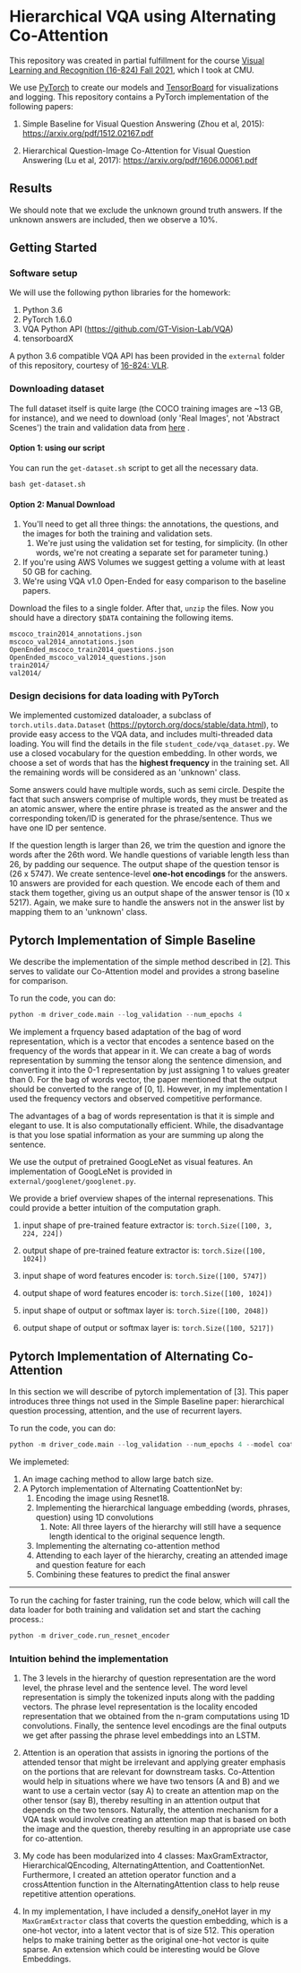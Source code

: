 # Hierarchical VQA using Alternating Co-Attention

This repository was created in partial fulfillment for the course [Visual Learning and Recognition (16-824) Fall 2021](https://visual-learning.cs.cmu.edu/), which I took at CMU. 



We use [PyTorch](pytorch.org) to create our models and [TensorBoard](https://www.tensorflow.org/tensorboard/) for visualizations and logging. This repository contains a PyTorch implementation of the following papers:

1. Simple Baseline for Visual Question Answering (Zhou et al, 2015): https://arxiv.org/pdf/1512.02167.pdf

2. Hierarchical Question-Image Co-Attention for Visual Question Answering (Lu et al, 2017):  https://arxiv.org/pdf/1606.00061.pdf

## Results
We should note that we exclude the unknown ground truth answers. If the unknown answers are included, then we observe a 10%.

## Getting Started

### Software setup

We will use the following python libraries for the homework:

1. Python 3.6
2. PyTorch 1.6.0
3. VQA Python API (https://github.com/GT-Vision-Lab/VQA)
4. tensorboardX

A python 3.6 compatible VQA API has been provided in the `external` folder of this repository, courtesy of [16-824: VLR](https://visual-learning.cs.cmu.edu/).

### Downloading dataset

The full dataset itself is quite large (the COCO training images are ~13 GB, for instance), and we need to download (only 'Real Images', not 'Abstract Scenes') the train and validation data from [here](https://visualqa.org/vqa_v1_download.html) .

#### Option 1: using our script
You can run the `get-dataset.sh` script to get all the necessary data.

```
bash get-dataset.sh
```

#### Option 2: Manual Download

1. You'll need to get all three things: the annotations, the questions, and the images for both the training and validation sets.
    1. We're just using the validation set for testing, for simplicity. (In other words, we're not creating a separate set for parameter tuning.)
1. If you're using AWS Volumes we suggest getting a volume with at least 50 GB for caching.
1. We're using VQA v1.0 Open-Ended for easy comparison to the baseline papers.

Download the files to a single folder. After that, `unzip` the files. Now you should have a directory `$DATA` containing the following items.

    mscoco_train2014_annotations.json
    mscoco_val2014_annotations.json
    OpenEnded_mscoco_train2014_questions.json
    OpenEnded_mscoco_val2014_questions.json
    train2014/
    val2014/

### Design decisions for data loading with PyTorch

We implemented customized dataloader, a subclass of `torch.utils.data.Dataset` (https://pytorch.org/docs/stable/data.html), 
to provide easy access to the VQA data, and includes multi-threaded data loading. You will find the details in the file `student_code/vqa_dataset.py`. We use a closed vocabulary for the question embedding. In other words, we choose a set of words that has the **highest frequency** in the training set. All the remaining words will be considered as an 'unknown' class.


Some answers could have multiple words, such as semi circle. Despite the fact that such answers comprise of multiple words, they must be treated as an atomic answer, where the entire phrase is treated as the answer and the corresponding token/ID is generated for the phrase/sentence. Thus we have one ID per sentence.

If the question length is larger than 26, we trim the question and ignore the words after the 26th word. We handle questions of variable length less than 26, by padding our sequence. The output shape of the question tensor is (26 x 5747). We create sentence-level **one-hot encodings** for the answers. 10 answers are provided for each question. We encode each of them and stack them together, giving us an output shape of the answer tensor is (10 x 5217). Again, we make sure to handle the answers not in the answer list by mapping them to an 'unknown' class.

## Pytorch Implementation of Simple Baseline
We describe the implementation of the simple method described in [2]. This serves to validate our Co-Attention model and provides a strong baseline for comparison.

To run the code, you can do:

```python
python -m driver_code.main --log_validation --num_epochs 4
```

We implement a frquency based adaptation of the bag of word representation, which is a vector that encodes a sentence based on the frequency of the words that appear in it. We can create a bag of words representation by summing the tensor along the sentence dimension, and converting it into the 0-1 representation by just assigning 1 to values greater than 0. For the bag of words vector, the paper mentioned that the output should be converted to the range of [0, 1]. However, in my implementation I used the frequency vectors and observed competitive performance.

The advantages of a bag of words representation is that it is simple and elegant to use. It is also computationally efficient. While, the disadvantage is that you lose spatial information as your are summing up along the sentence.

We use the output of pretrained GoogLeNet as visual features. An implementation of GoogLeNet is provided in `external/googlenet/googlenet.py`.
    
We provide a brief overview shapes of the internal represenations. This could provide a better intuition of the computation graph. 

1. input shape of pre-trained feature extractor is: `torch.Size([100, 3, 224, 224]) `

1. output shape of pre-trained feature extractor is: `torch.Size([100, 1024])`

1. input shape of word features encoder is: `torch.Size([100, 5747])`

1. output shape of word features encoder is: `torch.Size([100, 1024])`

1. input shape of output or softmax layer is: `torch.Size([100, 2048])` 

1. output shape of output or softmax layer is: `torch.Size([100, 5217])`


## Pytorch Implementation of Alternating Co-Attention

In this section we will describe of pytorch implementation of [3]. This paper introduces three things not used in the Simple Baseline paper: hierarchical question processing, attention, and the use of recurrent layers.

To run the code, you can do:
```python
python -m driver_code.main --log_validation --num_epochs 4 --model coattention
```

We implemeted:

1. An image caching method to allow large batch size.
1. A Pytorch implementation of Alternating CoattentionNet by:
    1. Encoding the image using Resnet18.
    1. Implementing the hierarchical language embedding (words, phrases, question) using 1D convolutions
        1. Note: All three layers of the hierarchy will still have a sequence length identical to the original sequence length. 
    1. Implementing the alternating co-attention method
    1. Attending to each layer of the hierarchy, creating an attended image and question feature for each
    1. Combining these features to predict the final answer

***
To run the caching for faster training, run the code below, which will call the data loader for both training and validation set and start the caching process.:

```python
python -m driver_code.run_resnet_encoder
```

### Intuition behind the implementation

1. The 3 levels in the hierarchy of question representation are the word level, the phrase level and the sentence level. The word level representation is simply the tokenized inputs along with the padding vectors. The phrase level representation is the locality encoded representation that we obtained from the n-gram computations using 1D convolutions. Finally, the sentence level encodings are the final outputs we get after passing the phrase level embeddings into an LSTM.
 
1. Attention is an operation that assists in ignoring the portions of the attended tensor that might be irrelevant and applying greater emphasis on the portions that are relevant for downstream tasks. Co-Attention would help in situations where we have two tensors (A and B) and we want to use a certain vector (say A) to create an attention map on the other tensor (say B), thereby resulting in an attention output that depends on the two tensors. Naturally, the attention mechanism for a VQA task would involve creating an attention map that is based on both the image and the question, thereby resulting in an appropriate use case for co-attention.

1. My code has been modularized into 4 classes: MaxGramExtractor, HierarchicalQEncoding, AlternatingAttention, and CoattentionNet. Furthermore, I created an attetion operator function and a crossAttention function in the AlternatingAttention class to help reuse repetitive attention operations.

1. In my implementation, I have included a densify_oneHot layer in my `MaxGramExtractor` class that coverts the question embedding, which is a one-hot vector, into a latent vector that is of size 512. This operation helps to make training better as the original one-hot vector is quite sparse. An extension which could be  interesting would be Glove Embeddings.





